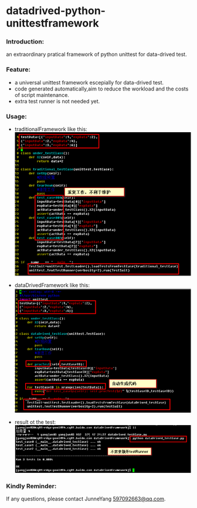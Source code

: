 datadrived-python-unittestframework
================================

### Introduction:
an extraordinary pratical framework of python unittest for data-drived test.

### Feature:
* a universal unittest framework escepially for data-drived test.
* code generated automatically,aim to reduce the workload and the costs of script maintenance.
* extra test runner is not needed yet.

### Usage:
* traditionalFramework like this:      
![image](screenshot/traditionalFramework.png)    

* dataDrivedFramework like this:      
![image](screenshot/dataDrivedFramework.png)


* result ot the test:      
![image](screenshot/testresult.png)

### Kindly Reminder:
If any questions, please contact JunneYang 597092663@qq.com.

